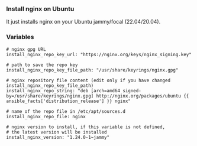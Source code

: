### Install nginx on Ubuntu
It just installs nginx on your Ubuntu jammy/focal (22.04/20.04).<br />
### Variables
```
# nginx gpg URL
install_nginx_repo_key_url: "https://nginx.org/keys/nginx_signing.key"

# path to save the repo key
install_nginx_repo_key_file_path: "/usr/share/keyrings/nginx.gpg"

# nginx repository file content (edit only if you have changed install_nginx_repo_key_file_path)
install_nginx_repo_string: "deb [arch=amd64 signed-by=/usr/share/keyrings/nginx.gpg] http://nginx.org/packages/ubuntu {{ ansible_facts['distribution_release'] }} nginx"

# name of the repo file in /etc/apt/sources.d
install_nginx_repo_file: nginx

# nginx version to install, if this variable is not defined,
# the latest version will be installed
install_nginx_version: "1.24.0-1~jammy"
```